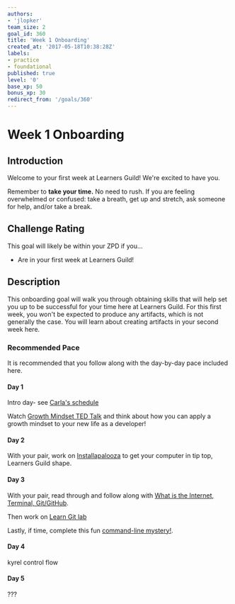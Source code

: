 ```yaml
---
authors:
- 'jlopker'
team_size: 2
goal_id: 360
title: 'Week 1 Onboarding'
created_at: '2017-05-18T10:38:28Z'
labels:
- practice
- foundational
published: true
level: '0'
base_xp: 50
bonus_xp: 30
redirect_from: '/goals/360'
---
```


# Week 1 Onboarding

## Introduction

Welcome to your first week at Learners Guild! We're excited to have you.

Remember to **take your time.** No need to rush. If you are feeling overwhelmed or confused: take a breath, get up and stretch, ask someone for help, and/or take a break.

## Challenge Rating

This goal will likely be within your ZPD if you...

- Are in your first week at Learners Guild!

## Description

This onboarding goal will walk you through obtaining skills that will help set you up to be successful for your time here at Learners Guild. For this first week, you won't be expected to produce any artifacts, which is not generally the case. You will learn about creating artifacts in your second week here.

### Recommended Pace

It is recommended that you follow along with the day-by-day pace included here.

#### Day 1

Intro day- see [Carla's schedule](https://app.asana.com/0/338953640186403/339165991965917)

Watch [Growth Mindset TED Talk](https://www.youtube.com/watch?v=pN34FNbOKXc) and think about how you can apply a growth mindset to your new life as a developer!

#### Day 2

With your pair, work on [Installapalooza](https://github.com/GuildCrafts/Installapalooza) to get your computer in tip top, Learners Guild shape.

#### Day 3

With your pair, read through and follow along with [What is the Internet, Terminal, Git/GitHub](/guides/how-the-internet-works.md).

Then work on [Learn Git lab](https://github.com/GuildCrafts/learn-git)

Lastly, if time, complete this fun [command-line mystery!](https://github.com/veltman/clmystery).

#### Day 4

kyrel control flow

#### Day 5

???


[mit-license]: https://opensource.org/licenses/MIT

